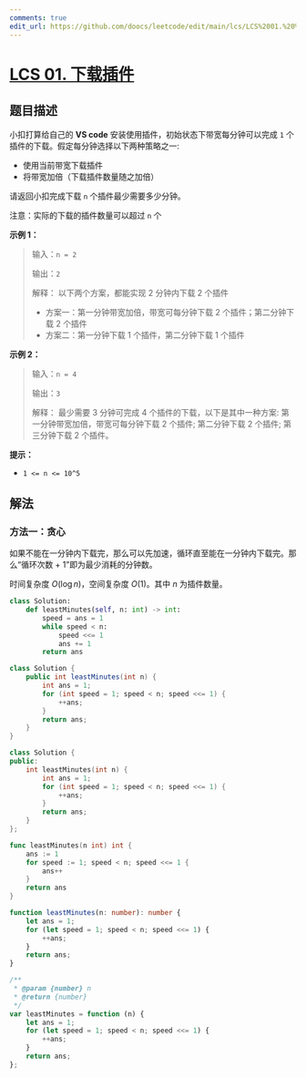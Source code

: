 ```yaml
---
comments: true
edit_url: https://github.com/doocs/leetcode/edit/main/lcs/LCS%2001.%20%E4%B8%8B%E8%BD%BD%E6%8F%92%E4%BB%B6/README.md
---
```


<!-- problem:start -->

# [LCS 01. 下载插件](https://leetcode.cn/problems/Ju9Xwi/)

## 题目描述

<!-- description:start -->

小扣打算给自己的 **VS code** 安装使用插件，初始状态下带宽每分钟可以完成 `1` 个插件的下载。假定每分钟选择以下两种策略之一:

-   使用当前带宽下载插件
-   将带宽加倍（下载插件数量随之加倍）

请返回小扣完成下载 `n` 个插件最少需要多少分钟。

注意：实际的下载的插件数量可以超过 `n` 个

**示例 1：**

> 输入：`n = 2`
>
> 输出：`2`
>
> 解释：
> 以下两个方案，都能实现 2 分钟内下载 2 个插件
>
> -   方案一：第一分钟带宽加倍，带宽可每分钟下载 2 个插件；第二分钟下载 2 个插件
> -   方案二：第一分钟下载 1 个插件，第二分钟下载 1 个插件

**示例 2：**

> 输入：`n = 4`
>
> 输出：`3`
>
> 解释：
> 最少需要 3 分钟可完成 4 个插件的下载，以下是其中一种方案:
> 第一分钟带宽加倍，带宽可每分钟下载 2 个插件;
> 第二分钟下载 2 个插件;
> 第三分钟下载 2 个插件。

**提示：**

-   `1 <= n <= 10^5`

<!-- description:end -->

## 解法

<!-- solution:start -->

### 方法一：贪心

如果不能在一分钟内下载完，那么可以先加速，循环直至能在一分钟内下载完。那么“循环次数 + 1”即为最少消耗的分钟数。

时间复杂度 $O(\log n)$，空间复杂度 $O(1)$。其中 $n$ 为插件数量。

<!-- tabs:start -->

```python
class Solution:
    def leastMinutes(self, n: int) -> int:
        speed = ans = 1
        while speed < n:
            speed <<= 1
            ans += 1
        return ans
```

```java
class Solution {
    public int leastMinutes(int n) {
        int ans = 1;
        for (int speed = 1; speed < n; speed <<= 1) {
            ++ans;
        }
        return ans;
    }
}
```

```cpp
class Solution {
public:
    int leastMinutes(int n) {
        int ans = 1;
        for (int speed = 1; speed < n; speed <<= 1) {
            ++ans;
        }
        return ans;
    }
};
```

```go
func leastMinutes(n int) int {
	ans := 1
	for speed := 1; speed < n; speed <<= 1 {
		ans++
	}
	return ans
}
```

```ts
function leastMinutes(n: number): number {
    let ans = 1;
    for (let speed = 1; speed < n; speed <<= 1) {
        ++ans;
    }
    return ans;
}
```

```js
/**
 * @param {number} n
 * @return {number}
 */
var leastMinutes = function (n) {
    let ans = 1;
    for (let speed = 1; speed < n; speed <<= 1) {
        ++ans;
    }
    return ans;
};
```

<!-- tabs:end -->

<!-- solution:end -->

<!-- problem:end -->
